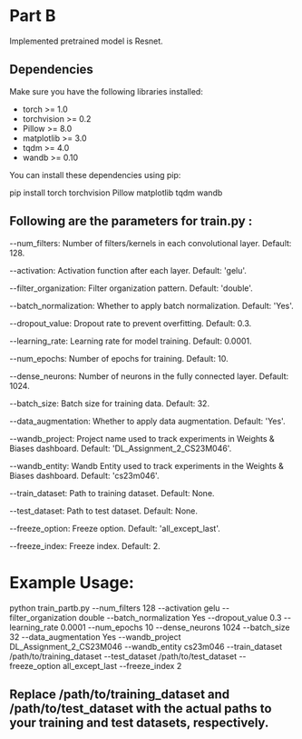 
# Part B 

Implemented pretrained model is Resnet.

## Dependencies

Make sure you have the following libraries installed:

- torch >= 1.0
- torchvision >= 0.2
- Pillow >= 8.0
- matplotlib >= 3.0
- tqdm >= 4.0
- wandb >= 0.10

You can install these dependencies using pip:


pip install torch torchvision Pillow matplotlib tqdm wandb



## Following are the parameters for train.py :

--num_filters: Number of filters/kernels in each convolutional layer. Default: 128.

--activation: Activation function after each layer. Default: 'gelu'.

--filter_organization: Filter organization pattern. Default: 'double'.

--batch_normalization: Whether to apply batch normalization. Default: 'Yes'.

--dropout_value: Dropout rate to prevent overfitting. Default: 0.3.

--learning_rate: Learning rate for model training. Default: 0.0001.

--num_epochs: Number of epochs for training. Default: 10.

--dense_neurons: Number of neurons in the fully connected layer. Default: 1024.

--batch_size: Batch size for training data. Default: 32.

--data_augmentation: Whether to apply data augmentation. Default: 'Yes'.

--wandb_project: Project name used to track experiments in Weights & Biases dashboard. Default: 'DL_Assignment_2_CS23M046'.

--wandb_entity: Wandb Entity used to track experiments in the Weights & Biases dashboard. Default: 'cs23m046'.

--train_dataset: Path to training dataset. Default: None.

--test_dataset: Path to test dataset. Default: None.

--freeze_option: Freeze option. Default: 'all_except_last'.

--freeze_index: Freeze index. Default: 2.










                        
# Example Usage:

python train_partb.py --num_filters 128 --activation gelu --filter_organization double --batch_normalization Yes --dropout_value 0.3 --learning_rate 0.0001 --num_epochs 10 --dense_neurons 1024 --batch_size 32 --data_augmentation Yes --wandb_project DL_Assignment_2_CS23M046 --wandb_entity cs23m046 --train_dataset /path/to/training_dataset --test_dataset /path/to/test_dataset --freeze_option all_except_last --freeze_index 2




## Replace /path/to/training_dataset and /path/to/test_dataset with the actual paths to your training and test datasets, respectively.

                        
